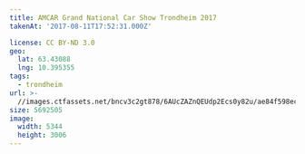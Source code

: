 ```yaml
---
title: AMCAR Grand National Car Show Trondheim 2017
takenAt: '2017-08-11T17:52:31.000Z'

license: CC BY-ND 3.0
geo:
  lat: 63.43088
  lng: 10.395355
tags:
  - trondheim
url: >-
  //images.ctfassets.net/bncv3c2gt878/6AUcZAZnQEUdp2Ecs0y82u/ae84f598ecb8a0a1086e0f38ec720e83/amcar-grand-national-car-show-trondheim-2017_35673417164_o
size: 5692505
image:
  width: 5344
  height: 3006
---
```


